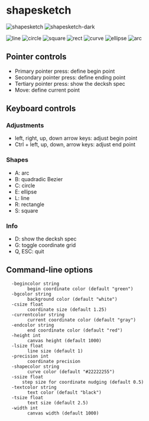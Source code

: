 # shapesketch

![shapesketch](default.png)
![shapesketch-dark](dark-curve.png)

![line](line.png)
![circle](circle.png)
![square](square.png)
![rect](rect.png)
![curve](curve.png)
![ellipse](ellipse.png)
![arc](arc1.png)

## Pointer controls

* Primary pointer press: define begin point
* Secondary pointer press: define ending point
* Tertiary pointer press: show the decksh spec
* Move: define current point

## Keyboard controls

### Adjustments

* left, right, up, down arrow keys: adjust begin point 
* Ctrl + left, up, down, arrow keys: adjust end point

### Shapes

* A: arc
* B: quadradic Bezier
* C: circle
* E: ellipse
* L: line
* R: rectangle
* S: square

### Info

* D: show the decksh spec
* G: toggle coordinate grid
* Q, ESC: quit



## Command-line options
```
  -begincolor string
    	begin coordinate color (default "green")
  -bgcolor string
    	background color (default "white")
  -csize float
    	coordinate size (default 1.25)
  -currentcolor string
    	current coordinate color (default "gray")
  -endcolor string
    	end coordinate color (default "red")
  -height int
    	canvas height (default 1000)
  -lsize float
    	line size (default 1)
  -precision int
    	coordinate precision
  -shapecolor string
    	curve color (default "#22222255")
  -ssize float
      step size for coordinate nudging (default 0.5)
  -textcolor string
    	text color (default "black")
  -tsize float
    	text size (default 2.5)
  -width int
    	canvas width (default 1000)
```
